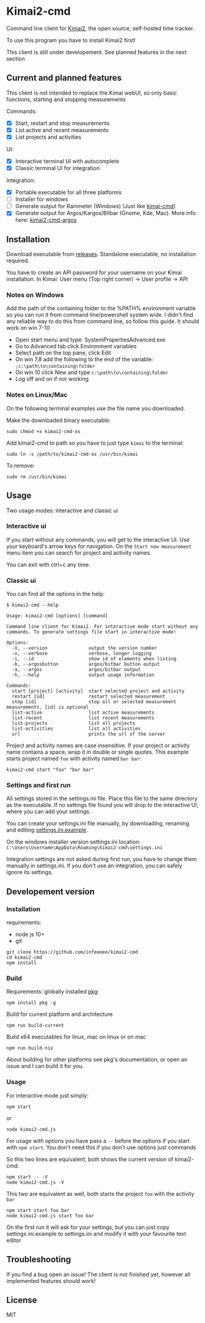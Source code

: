 # Kimai2-cmd

Command line client for [Kimai2](https://www.kimai.org/), the open source, self-hosted time tracker.

To use this program you have to install Kimai2 first!

This client is still under developement. See planned features in the next section

## Current and planned features

This client is not intended to replace the Kimai webUI, so only basic functions, starting and stopping measurements

Commands: 
- [x] Start, restart and stop measurements
- [x] List active and recent measurements
- [x] List projects and activities

UI:
- [x] Interactive terminal UI with autocomplete
- [x] Classic terminal UI for integration 

Integration:
- [x] Portable executable for all three platforms
- [ ] Installer for windows
- [ ] Generate output for Rainmeter (Windows) (Just like [kimai-cmd](https://github.com/infeeeee/kimai-cmd))
- [x] Generate output for Argos/Kargos/Bitbar (Gnome, Kde, Mac). More info here: [kimai2-cmd-argos](https://github.com/infeeeee/kimai2-cmd-argos)

## Installation

Download executable from [releases](https://github.com/infeeeee/kimai2-cmd/releases/latest). Standalone executable, no installation required.

You have to create an API password for your username on your Kimai installation. In Kimai: User menu (Top right corner) -> User profile -> API 

### Notes on Windows

Add the path of the containing folder to the %PATH% environment variable so you can run it from command line/powershell system wide. I didn't find any reliable way to do this from command line, so follow this guide. It should work on win 7-10

- Open start menu and type: SystemPropertiesAdvanced.exe
- Go to Advanced tab click Environment variables
- Select path on the top pane, click Edit
- On win 7,8 add the following to the end of the variable: `;c:\path\to\containing\folder`
- On win 10 click New and type `c:\path\to\containing\folder`
- Log off and on if not working

### Notes on Linux/Mac

On the following terminal examples use the file name you downloaded. 

Make the downloaded binary executable:
```
sudo chmod +x kimai2-cmd-os
```

Add kimai2-cmd to path so you have to just type `kimai` to the terminal:
```
sudo ln -s /path/to/kimai2-cmd-os /usr/bin/kimai
```

To remove:
```
sudo rm /usr/bin/kimai
```

## Usage

Two usage modes: interactive and classic ui

### Interactive ui

If you start without any commands, you will get to the interactive UI. Use your keyboard's arrow keys for navigation. On the `Start new measurement` menu item you can search for project and activity names.

You can exit with ctrl+c any time.

### Classic ui

You can find all the options in the help:

```
$ kimai2-cmd --help

Usage: kimai2-cmd [options] [command]

Command line client for Kimai2. For interactive mode start without any commands. To generate settings file start in interactive mode!

Options:
  -V, --version               output the version number
  -v, --verbose               verbose, longer logging
  -i, --id                    show id of elements when listing
  -b, --argosbutton           argos/bitbar button output
  -a, --argos                 argos/bitbar output
  -h, --help                  output usage information

Commands:
  start [project] [activity]  start selected project and activity
  restart [id]                restart selected measurement
  stop [id]                   stop all or selected measurement measurements, [id] is optional
  list-active                 list active measurements
  list-recent                 list recent measurements
  list-projects               list all projects
  list-activities             list all activities
  url                         prints the url of the server
```

Project and activity names are case insensitive. If your project or activity name contains a space, wrap it in double or single quotes. This example starts project named `foo` with activity named `bar bar`:

```
kimai2-cmd start "foo" "bar bar"
```

### Settings and first run

All settings stored in the settings.ini file. Place this file to the same directory as the executable. If no settings file found you will drop to the interactive UI, where you can add your settings. 

You can create your settings.ini file manually, by downloading, renaming and editing [settings.ini.example](https://github.com/infeeeee/kimai2-cmd/blob/master/settings.ini.example).

On the windows installer version settings.ini location: `C:\Users\Username\AppData\Roaming\kimai2-cmd\settings.ini`

Integration settings are not asked during first run, you have to change them manually in settings.ini. If you don't use an integration, you can safely ignore its settings.

## Developement version

### Installation

requirements:
- node js 10+
- git

```
git clone https://github.com/infeeeee/kimai2-cmd
cd kimai2-cmd
npm install
```

### Build

Requirements: globally installed [pkg](https://github.com/zeit/pkg): 

```
npm install pkg -g
```

Build for current platform and architecture

```
npm run build-current
```


Build x64 executables for linux, mac on linux or on mac

```
npm run build-nix
```

About building for other platforms see pkg's documentation, or open an issue and I can build it for you.


### Usage

For interactive mode just simply:

```
npm start
```
or
```
node kimai2-cmd.js
```

For usage with options you have pass a `--` before the options if you start with `npm start`. You don't need this if you don't use options just commands

So this two lines are equivalent, both shows the current version of kimai2-cmd:

```
npm start -- -V
node kimai2-cmd.js -V
```

This two are equivalent as well, both starts the project `foo` with the activity `bar`

```
npm start start foo bar
node kimai2-cmd.js start foo bar
```

On the first run it will ask for your settings, but you can just copy settings.ini.example to settings.ini and modify it with your favourite text editor

## Troubleshooting

If you find a bug open an issue! The client is not finished yet, however all implemented features should work!

## License

MIT